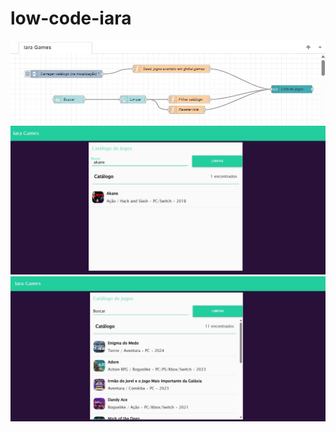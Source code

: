 # low-code-iara
![Screenshot1](screenshot1.jpg)
![Screenshot2](screenshot2.jpg)
![Screenshot3](screenshot3.jpg)
